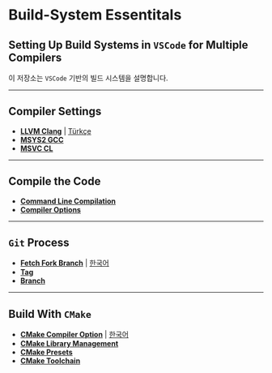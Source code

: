 # Build-System Essentitals

## Setting Up Build Systems in `VSCode` for Multiple Compilers

이 저장소는 `VSCode` 기반의 빌드 시스템을 설명합니다.

---

## Compiler Settings

- **[LLVM Clang](sub/llvm-clang-vscode.md)** | [Türkçe](sub/llvm-clang-vscode-tr.md)
- **[MSYS2 GCC]()**
- **[MSVC CL](sub/win-msvc.md)**

---

## Compile the Code

- **[Command Line Compilation]()**
- **[Compiler Options](sub/compilers_options.md)**

---

## `Git` Process

- **[Fetch Fork Branch](sub/git/git_fetch_fork_branch.md)** | [한국어](sub/git/git_fetch_fork_branch-kor.md)
- **[Tag](sub/git/git_tag.md)**
- **[Branch](sub/git/git_branch.md)**

---

## Build With `CMake`

- **[CMake Compiler Option](sub/cmake/cmake_compile_option.md)** | [한국어](sub/cmake/cmake_compile_option_kor.md)
- **[CMake Library Management](sub/cmake/library/cmake_library.md)**
- **[CMake Presets](sub/cmake/cmake.presets.md)**
- **[CMake Toolchain](sub/cmake/toolchain/cmake_toolchain.md)**
